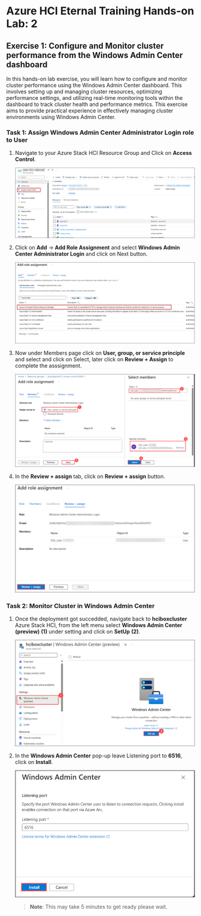 # Azure HCI Eternal Training Hands-on Lab: 2

## Exercise 1: Configure and Monitor cluster performance from the Windows Admin Center dashboard

In this hands-on lab exercise, you will learn how to configure and monitor cluster performance using the Windows Admin Center dashboard. This involves setting up and managing cluster resources, optimizing performance settings, and utilizing real-time monitoring tools within the dashboard to track cluster health and performance metrics. This exercise aims to provide practical experience in effectively managing cluster environments using Windows Admin Center.

### Task 1: Assign Windows Admin Center Administrator Login role to User 

1. Navigate to your Azure Stack HCI Resource Group and Click on **Access Control**.

    ![](./media/accesscontrol.png)

2. Click on **Add** -> **Add Role Assignment** and select **Windows Admin Center Administrator Login** and click on Next button.

    ![](./media/roleassign.png)

3. Now under Members page click on **User, group, or service principle** and select **<inject key="AzureAdUserEmail"></inject>** and click on Select, later click on **Review + Assign** to complete the asssignment.

   ![](./media/roletotheuser.png)

4. In the **Review + assign** tab, click on **Review + assign** button.

   ![](./media/roletotheuser1.png)


### Task 2: Monitor Cluster in Windows Admin Center

1. Once the deployment got succedded, navigate back to **hciboxcluster** Azure Stack HCI, from the left menu select **Windows Admin Center (preview)** **(1)** under setting and click on **SetUp** **(2)**.

   ![](media/wac-setup.png)

2. In the **Windows Admin Center** pop-up leave Listening port to **6516**, click on **Install**. 

   ![](media/wac-install.png)

    >**Note**: This may take 5 minutes to get ready please wait.



